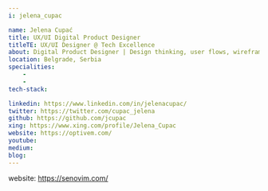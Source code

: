 ```yaml
---
i: jelena_cupac

name: Jelena Cupać
title: UX/UI Digital Product Designer
titleTE: UX/UI Designer @ Tech Excellence
about: Digital Product Designer | Design thinking, user flows, wireframing & prototyping | Process Modelling 
location: Belgrade, Serbia
specialities:
    - 
    - 
tech-stack: 

linkedin: https://www.linkedin.com/in/jelenacupac/
twitter: https://twitter.com/cupac_jelena
github: https://github.com/jcupac
xing: https://www.xing.com/profile/Jelena_Cupac
website: https://optivem.com/
youtube: 
medium: 
blog: 
---
```


website: https://senovim.com/
